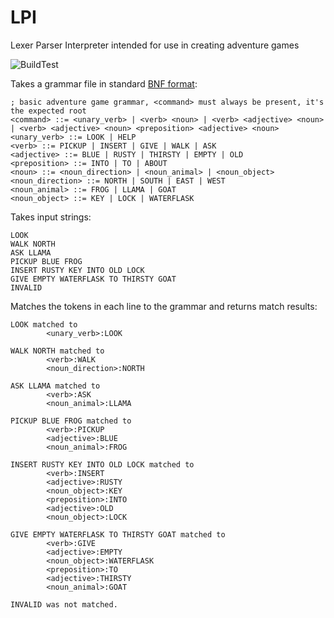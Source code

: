 # LPI
Lexer Parser Interpreter intended for use in creating adventure games

![BuildTest](https://github.com/kingdiesel/LPI/workflows/MSBuild/badge.svg)

Takes a grammar file in standard [BNF format](https://en.wikipedia.org/wiki/Backus%E2%80%93Naur_form):
```
; basic adventure game grammar, <command> must always be present, it's the expected root
<command> ::= <unary_verb> | <verb> <noun> | <verb> <adjective> <noun> | <verb> <adjective> <noun> <preposition> <adjective> <noun>
<unary_verb> ::= LOOK | HELP
<verb> ::= PICKUP | INSERT | GIVE | WALK | ASK
<adjective> ::= BLUE | RUSTY | THIRSTY | EMPTY | OLD
<preposition> ::= INTO | TO | ABOUT
<noun> ::= <noun_direction> | <noun_animal> | <noun_object>
<noun_direction> ::= NORTH | SOUTH | EAST | WEST
<noun_animal> ::= FROG | LLAMA | GOAT
<noun_object> ::= KEY | LOCK | WATERFLASK
```

Takes input strings:
```
LOOK
WALK NORTH
ASK LLAMA
PICKUP BLUE FROG
INSERT RUSTY KEY INTO OLD LOCK
GIVE EMPTY WATERFLASK TO THIRSTY GOAT
INVALID
```

Matches the tokens in each line to the grammar and returns match results:
```
LOOK matched to
        <unary_verb>:LOOK

WALK NORTH matched to
        <verb>:WALK
        <noun_direction>:NORTH

ASK LLAMA matched to
        <verb>:ASK
        <noun_animal>:LLAMA

PICKUP BLUE FROG matched to
        <verb>:PICKUP
        <adjective>:BLUE
        <noun_animal>:FROG

INSERT RUSTY KEY INTO OLD LOCK matched to
        <verb>:INSERT
        <adjective>:RUSTY
        <noun_object>:KEY
        <preposition>:INTO
        <adjective>:OLD
        <noun_object>:LOCK

GIVE EMPTY WATERFLASK TO THIRSTY GOAT matched to
        <verb>:GIVE
        <adjective>:EMPTY
        <noun_object>:WATERFLASK
        <preposition>:TO
        <adjective>:THIRSTY
        <noun_animal>:GOAT

INVALID was not matched.
```
